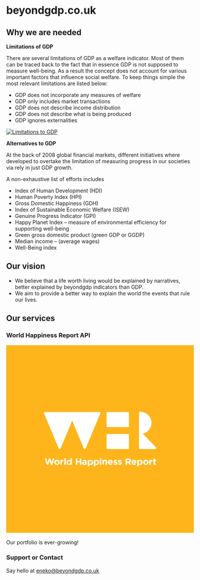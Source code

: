 # beyondgdp.co.uk

## Why we are needed

**Limitations of GDP**

There are several limitations of GDP as a welfare indicator. 
Most of them can be traced back to the fact that in essence GDP is not supposed to measure well-being. As a result the concept does not account for various important factors that influence social welfare. 
To keep things simple the most relevant limitations are listed below:

- GDP does not incorporate any measures of welfare
- GDP only includes market transactions
- GDP does not describe income distribution
- GDP does not describe what is being produced
- GDP ignores externalities

[![Limitations to GDP](https://img.youtube.com/vi/G4d_-zaJXuA/0.jpg)](https://www.youtube.com/watch?v=G4d_-zaJXuA)


**Alternatives to GDP**

At the back of 2008 global financial markets, different initiatives where developed to 
overtake the limitation of measuring progress in our societies via rely in just GDP growth. 

A non-exhaustive list of efforts includes 

* Index of Human Development (HDI)
* Human Poverty Index (HPI)
* Gross Domestic Happiness (GDH)
* Index of Sustainable Economic Welfare (ISEW)
* Genuine Progress Indicator (GPI)
* Happy Planet Index – measure of environmental efficiency for supporting well-being
* Green gross domestic product (green GDP or GGDP)
* Median income – (average wages)
* Well-Being index


## Our vision

- We believe that a life worth living would be explained by narratives, better explained by beyondgdp indicators 
than GDP. 
- We aim to provide a better way to explain the world the events that rule our lives.

## Our services

### World Happiness Report API

[![World Happiness](imgs/worldhappiness.png)](./worldhappiness.md)

Our portfolio is ever-growing!

### Support or Contact

Say hello at [eneko@beyondgdp.co.uk](mailto:eneko@beyondgdp.co.uk)

